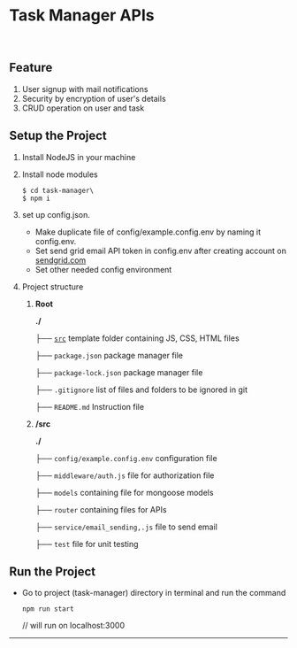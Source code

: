 # Task Manager APIs
<br/>

## Feature

1. User signup with mail notifications
2. Security by encryption of user's details 
3. CRUD operation on user and task

## Setup the Project

1. Install NodeJS in your machine

2. Install node modules

   ```
   $ cd task-manager\
   $ npm i
   ```

3. set up config.json.

    * Make duplicate file of config/example.config.env by naming it config.env.
    * Set send grid email API token in config.env after creating account on [sendgrid.com](https://app.sendgrid.com/)
    * Set other needed config environment

5. Project structure

    1. **Root**

       **./**

       ├── <u>`src`</u> template folder containing JS, CSS, HTML files

       ├── `package.json` package manager file

       ├── `package-lock.json` package manager file

       ├── `.gitignore` list of files and folders to be ignored in git

       ├── `README.md` Instruction file
    
    2. **/src**
        
        **./**

       ├── `config/example.config.env` configuration file

       ├── `middleware/auth.js` file for authorization file

       ├── `models` containing file for mongoose models

       ├── `router` containing files for APIs

       ├── `service/email_sending,.js` file to send email

       ├── `test` file for unit testing


## Run the Project

* Go to project (task-manager) directory in terminal and run the command

   ```
   npm run start 
   ```

  // will run on localhost:3000

<hr>
